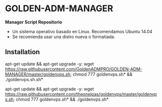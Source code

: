 # GOLDEN-ADM-MANAGER

**Manager Script Repositorio**

* Un sistema operativo basado en Linux. Recomendamos Ubuntu 14.04
* Se recomienda usar una distro nueva o formatiada.

## Installation

apt-get update && apt-get upgrade -y: wget https://raw.githubusercontent.com/GoldenADMPRO/GOLDEN-ADM-MANAGER/master/goldenvps.sh; chmod 777 goldenvps.sh* && ./goldenvps.sh.sh*







apt-get update && apt-get upgrade -y: wget https://raw.githubusercontent.com/theonejpas/goldenvps/master/goldenvps.sh; chmod 777 goldenvps.sh* && ./goldenvps.sh*


